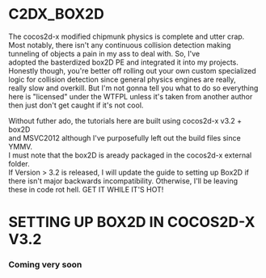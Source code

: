 C2DX_BOX2D
==========

The cocos2d-x modified chipmunk physics is complete and utter crap.  
Most notably, there isn't any continuous collision detection making  
tunneling of objects a pain in my ass to deal with. So, I've  
adopted the basterdized box2D PE and integrated it into my projects.  
Honestly though, you're better off rolling out your own custom specialized    
logic for collision detection since general physics engines are really,  
really slow and overkill. But I'm not gonna tell you what to do so everything  
here is "licensed" under the WTFPL unless it's taken from another author  
then just don't get caught if it's not cool.  
  
  
Without futher ado, the tutorials here are built using cocos2d-x v3.2 + box2D  
and MSVC2012 although I've purposefully left out the build files since YMMV.  
I must note that the box2D is aready packaged in the cocos2d-x external folder.  
If Version > 3.2 is released, I will update the guide to setting up Box2D if  
there isn't major backwards incompatibility. Otherwise, I'll be leaving  
these in code rot hell. GET IT WHILE IT'S HOT!  
  
  
SETTING UP BOX2D IN COCOS2D-X V3.2 
==================================

### Coming very soon
